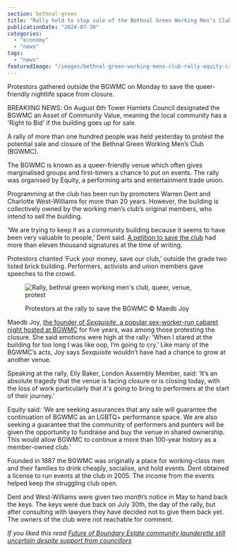 ```yaml
---
section: bethnal-green
title: "Rally held to stop sale of the Bethnal Green Working Men’s Club"
publicationDate: "2024-07-30"
categories: 
  - "economy"
  - "news"
tags: 
  - "news"
featuredImage: "/images/bethnal-green-working-mens-club-rally-equity-crowd.jpg"
---
```


Protestors gathered outside the BGWMC on Monday to save the queer-friendly nightlife space from closure.

BREAKIING NEWS: On August 6th Tower Hamlets Council designated the BGWMC an Asset of Community Value, meaning the local community has a 'Right to Bid' if the building goes up for sale.

A rally of more than one hundred people was held yesterday to protest the potential sale and closure of the Bethnal Green Working Men’s Club (BGWMC). 

The BGWMC is known as a queer-friendly venue which often gives marginalised groups and first-timers a chance to put on events. The rally was organised by Equity, a performing arts and entertainment trade union. 

Programming at the club has been run by promoters Warren Dent and Charlotte West-Williams for more than 20 years. However, the building is collectively owned by the working men’s club’s original members, who intend to sell the building. 

‘We are trying to keep it as a community building because it seems to have been very valuable to people,’ Dent said. [A petition to save the club](https://www.megaphone.org.uk/petitions/save-bethnal-green-working-men-s-club) had more than eleven thousand signatures at the time of writing. 

Protestors chanted ‘Fuck your money, save our club,’ outside the grade two listed brick building. Performers, activists and union members gave speeches to the crowd.

<figure>

![Rally, bethnal green working men's club, queer, venue, protest](/images/bethnal-green-working-mens-club-rally-equity-crowd-credit-maedb-joy.jpg)

<figcaption>

Protestors at the rally to save the BGWMC © Maedb Joy

</figcaption>

</figure>

Maedb Joy, [the founder of _Sexquisite_, a popular sex-worker-run cabaret night hosted at BGWMC](https://bethnalgreenlondon.co.uk/sexquisite-sex-workers-cabaret-bethnal-green-working-mens-club/) for five years, was among those protesting the closure. She said emotions were high at the rally: ‘When I stared at the building for too long I was like oop, I’m going to cry.’ Like many of the BGWMC’s acts, Joy says _Sexquisite_ wouldn’t have had a chance to grow at another venue. 

Speaking at the rally, Elly Baker, London Assembly Member, said: ‘It’s an absolute tragedy that the venue is facing closure or is closing today, with the loss of work particularly that it's going to bring to performers at the start of their journey.’

Equity said: ‘We are seeking assurances that any sale will guarantee the continuation of BGWMC as an LGBTQ+ performance space. We are also seeking a guarantee that the community of performers and punters will be given the opportunity to fundraise and buy the venue in shared ownership. This would allow BGWMC to continue a more than 100-year history as a member-owned club.’ 

Founded in 1887 the BGWMC was originally a place for working-class men and their families to drink cheaply, socialise, and hold events. Dent obtained a license to run events at the club in 2005. The income from the events helped keep the struggling club open.

Dent and West-Williams were given two month’s notice in May to hand back the keys. The keys were due back on July 30th, the day of the rally, but after consulting with lawyers they have decided not to give them back yet. The owners of the club were not reachable for comment. 

_If you liked this read_ _[Future of Boundary Estate community launderette still uncertain despite support from councillors](https://bethnalgreenlondon.co.uk/boundary-estate-launderette-future-uncertain-despite-councillor-support/)_

